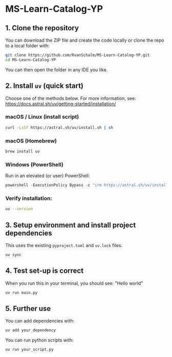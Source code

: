 # MS-Learn-Catalog-YP

## 1. Clone the repository
You can download the ZIP file and create the code locally or clone the repo to a local folder with:
```bash
git clone https://github.com/RvanSchalm/MS-Learn-Catalog-YP.git
cd MS-Learn-Catalog-YP
```

You can then open the folder in any IDE you like.

## 2. Install `uv` (quick start)
Choose one of the methods below. For more information, see: https://docs.astral.sh/uv/getting-started/installation/

### macOS / Linux (install script)
```bash
curl -LsSf https://astral.sh/uv/install.sh | sh
```

### macOS (Homebrew)
```bash
brew install uv
```

### Windows (PowerShell)
Run in an elevated (or user) PowerShell:
```powershell
powershell -ExecutionPolicy Bypass -c "irm https://astral.sh/uv/install.ps1 | iex"
```

### Verify installation:
```bash
uv --version
```

## 3. Setup environment and install project dependencies
This uses the existing `pyproject.toml` and `uv.lock` files.
```bash
uv sync
```

## 4. Test set-up is correct
When you run this in your terminal, you should see: "Hello world"
```bash
uv run main.py
```

## 5. Further use
You can add dependencies with:
```bash
uv add your_dependency
```

You can run python scripts with:
```bash
uv run your_script.py
```